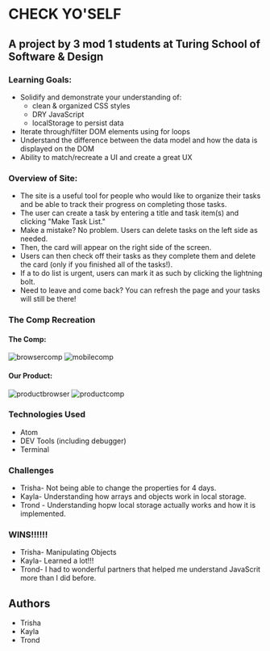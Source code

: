 # CHECK YO'SELF
## A project by 3 mod 1 students at Turing School of Software & Design
 
### Learning Goals:
  * Solidify and demonstrate your understanding of:
    * clean & organized CSS styles
    * DRY JavaScript
    * localStorage to persist data
  * Iterate through/filter DOM elements using for loops
  * Understand the difference between the data model and how the data is displayed on the DOM
  * Ability to match/recreate a UI and create a great UX

### Overview of Site:
  * The site is a useful tool for people who would like to organize their tasks and be able to track their progress on completing those tasks.
  * The user can create a task by entering a title and task item(s) and clicking "Make Task List."
  * Make a mistake? No problem. Users can delete tasks on the left side as needed.
  * Then, the card will appear on the right side of the screen.
  * Users can then check off their tasks as they complete them and delete the card (only if you finished all of the tasks!).
  * If a to do list is urgent, users can mark it as such by clicking the lightning bolt. 
  * Need to leave and come back? You can refresh the page and your tasks will still be there!
  
### The Comp Recreation
#### The Comp:  
![browsercomp](https://i.imgur.com/7KtfuB7.jpg)
![mobilecomp](https://i.imgur.com/fSbkqib.jpg)

#### Our Product:
![productbrowser](https://i.imgur.com/nucJhqR.png)
![productcomp](https://imgur.com/ulooL9P.png)

### Technologies Used
  * Atom
  * DEV Tools (including debugger)
  * Terminal

### Challenges
 * Trisha- Not being able to change the properties for 4 days.
 * Kayla- Understanding how arrays and objects work in local storage.
 * Trond - Understanding hopw local storage actually works and how it is implemented.

### WINS!!!!!!
 * Trisha- Manipulating Objects
 * Kayla- Learned a lot!!!
 * Trond- I had to wonderful partners that helped me understand JavaScrit more than I did before.
 
 ## Authors
 * Trisha
 * Kayla
 * Trond
